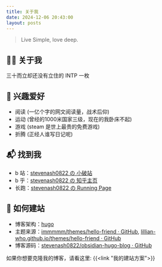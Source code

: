 ```yaml
---
title: 关于我
date: 2024-12-06 20:43:00
layout: posts
---
```


> Live Simple, love deep.

## 👨‍💻 关于我
三十而立却还没有立住的 INTP 一枚

## 🎱 兴趣爱好
- 阅读 (一亿个字的网文阅读量，战术后仰)
- 运动 (曾经的1000米国家三级，现在的我卧床不起)
- 游戏 (steam 是世上最贵的免费游戏)
- 折腾 (正经人谁写日记呢)

## 📬 找到我
- b 站：[stevenash0822 の 小破站](https://space.bilibili.com/2147956)
- b 乎：[stevenash0822 の 知乎主页](https://www.zhihu.com/people/stevenash0822)
- 长跑：[stevenash0822 の Running Page](https://run.imangry.xyz/)

## 📒 如何建站
- 博客架构：[hugo](https://gohugo.io)
- 主题来源：[immmmm/themes/hello-friend · GitHub](https://github.com/lmm214/immmmm/tree/master/themes/hello-friend), [lillian-who.github.io/themes/hello-friend · GitHub](https://github.com/lillian-who/lillian-who.github.io/tree/master/themes/hello-friend)
- 博客源码：[stevenash0822/obsidian-hugo-blog · GitHub](https://github.com/stevenash0822/obsidian-hugo-blog)

如果你想要克隆我的博客，请看这里:
{{<link "我的建站方案">}}







